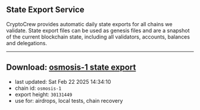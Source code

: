 ## State Export Service
CryptoCrew provides automatic daily state exports for all chains we validate. State export files can be used as genesis files and are a snapshot of the current blockchain state, including all validators, accounts, balances and delegations.

---
**Download: [osmosis-1 state export](https://dl-eu2.ccvalidators.com/SERVICE/osmosis/osmosis-1_export_30131449.json)**
---

- last updated: Sat Feb 22 2025 14:34:10
- chain id: `osmosis-1`
- export height: `30131449`
- use for: airdrops, local tests, chain recovery
